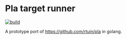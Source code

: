 # Pla target runner

[![build](https://travis-ci.org/rtuin/go-pla.svg)](https://travis-ci.org/rtuin/go-pla)

A prototype port of https://github.com/rtuin/pla in golang.